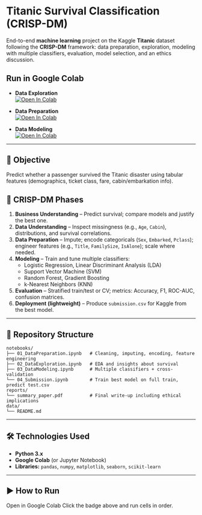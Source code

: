 # Titanic Survival Classification (CRISP-DM)

End-to-end **machine learning** project on the Kaggle **Titanic** dataset following the **CRISP-DM** framework:
data preparation, exploration, modeling with multiple classifiers, evaluation, model selection, and an ethics
discussion.

## Run in Google Colab

- **Data Exploration**  
  [![Open In Colab](https://colab.research.google.com/assets/colab-badge.svg)](https://colab.research.google.com/drive/1spZrRnXrN3rpwVUjeTxCeyptX49Uweqi?usp=sharing)

- **Data Preparation**  
  [![Open In Colab](https://colab.research.google.com/assets/colab-badge.svg)](https://colab.research.google.com/drive/1LKKUAoL6DZl3TCmTRGXkL18ryKiFDYHF?usp=sharing)

- **Data Modeling**  
  [![Open In Colab](https://colab.research.google.com/assets/colab-badge.svg)](https://colab.research.google.com/drive/1rAtA8rNuVeQ2PM4f7Qx0lOmbHFszN1Vp?usp=sharing)

---

## 🎯 Objective
Predict whether a passenger survived the Titanic disaster using tabular features (demographics, ticket class, fare, cabin/embarkation info).

## 🧭 CRISP-DM Phases
1. **Business Understanding** – Predict survival; compare models and justify the best one.  
2. **Data Understanding** – Inspect missingness (e.g., `Age`, `Cabin`), distributions, and survival correlations.  
3. **Data Preparation** – Impute; encode categoricals (`Sex`, `Embarked`, `Pclass`); engineer features (e.g., `Title`, `FamilySize`, `IsAlone`); scale where needed.  
4. **Modeling** – Train and tune multiple classifiers:
   - Logistic Regression, Linear Discriminant Analysis (LDA)
   - Support Vector Machine (SVM)
   - Random Forest, Gradient Boosting
   - k-Nearest Neighbors (KNN)
5. **Evaluation** – Stratified train/test or CV; metrics: Accuracy, F1, ROC-AUC, confusion matrices.  
6. **Deployment (lightweight)** – Produce `submission.csv` for Kaggle from the best model.

---

## 📁 Repository Structure
```text
notebooks/
├── 01_DataPreparation.ipynb   # Cleaning, imputing, encoding, feature engineering
├── 02_DataExploration.ipynb   # EDA and insights about survival
├── 03_DataModeling.ipynb      # Multiple classifiers + cross-validation
└── 04_Submission.ipynb        # Train best model on full train, predict test.csv
reports/
└── summary_paper.pdf          # Final write-up including ethical implications 
data/
└── README.md                  

```

---


## 🛠️ Technologies Used

- **Python 3.x**
- **Google Colab** (or Jupyter Notebook)
- **Libraries:** `pandas`, `numpy`, `matplotlib`, `seaborn`, `scikit-learn`

---

## ▶️ How to Run
Open in Google Colab
Click the badge above and run cells in order.  


